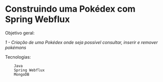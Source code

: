 # Construindo uma Pokédex com Spring Webflux
Objetivo geral:

*1 - Criação de uma Pokédex onde seja possível consultar, inserir e remover pokémons*

Tecnologias:

        Java
        Spring Webflux
        MongoDB
